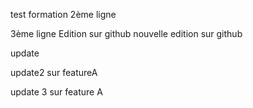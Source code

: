test formation
2ème ligne

3ème ligne
Edition sur github
nouvelle edition sur github

update

update2 sur featureA 

update 3 sur feature A
